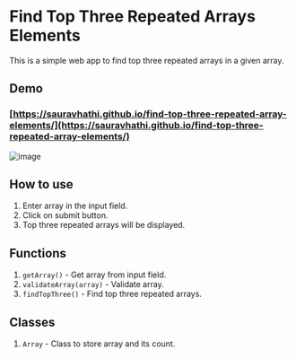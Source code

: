 # Find Top Three Repeated Arrays Elements

This is a simple web app to find top three repeated arrays in a given array.

## Demo

### [https://sauravhathi.github.io/find-top-three-repeated-array-elements/](https://sauravhathi.github.io/find-top-three-repeated-array-elements/)

![image](https://user-images.githubusercontent.com/61316762/198848853-5f7ef899-dd05-4311-8cee-e678c358ed7c.png)

## How to use

1. Enter array in the input field.
2. Click on submit button.
3. Top three repeated arrays will be displayed.

## Functions

1. `getArray()` - Get array from input field.
2. `validateArray(array)` - Validate array.
3. `findTopThree()` - Find top three repeated arrays.

## Classes

1. `Array` - Class to store array and its count.
